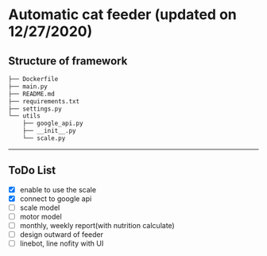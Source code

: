 # Automatic cat feeder (updated on 12/27/2020)

## Structure of framework
```cmd
├── Dockerfile
├── main.py
├── README.md
├── requirements.txt
├── settings.py
└── utils
    ├── google_api.py
    ├── __init__.py
    └── scale.py
```
---
## ToDo List
- [x] enable to use the scale
- [x] connect to google api
- [ ] scale model
- [ ] motor model
- [ ] monthly, weekly report(with nutrition calculate)
- [ ] design outward of feeder
- [ ] linebot, line nofity with UI 
